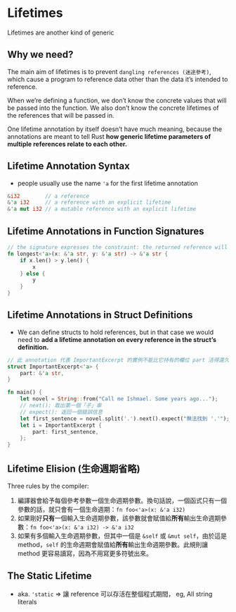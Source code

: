 # Lifetimes

Lifetimes are another kind of generic

## Why we need?

The main aim of lifetimes is to prevent `dangling references (迷途參考)`, which cause a program to reference data other than the data it’s intended to reference.

When we’re defining a function, we don’t know the concrete values that will be passed into the function. We also don’t know the concrete lifetimes of the references that will be passed in.

One lifetime annotation by itself doesn’t have much meaning, because the annotations are meant to tell Rust **how generic lifetime parameters of multiple references relate to each other.**

## Lifetime Annotation Syntax

- people usually use the name `'a` for the first lifetime annotation

```rust
&i32        // a reference
&'a i32     // a reference with an explicit lifetime
&'a mut i32 // a mutable reference with an explicit lifetime
```

## Lifetime Annotations in Function Signatures

```rust
// the signature expresses the constraint: the returned reference will be valid as long as both the parameters are valid. 
fn longest<'a>(x: &'a str, y: &'a str) -> &'a str {
    if x.len() > y.len() {
        x
    } else {
        y
    }
}
```

## Lifetime Annotations in Struct Definitions

- We can define structs to hold references, but in that case we would need to **add a lifetime annotation on every reference in the struct’s definition.**

```rust
// 此 annotation 代表 ImportantExcerpt 的實例不能比它持有的欄位 part 活得還久
struct ImportantExcerpt<'a> {
    part: &'a str,
}

fn main() {
    let novel = String::from("Call me Ishmael. Some years ago...");
    // next(): 取出第一個「子」串
    // expect(): 返回一個錯誤信息
    let first_sentence = novel.split('.').next().expect("無法找到 '.'");
    let i = ImportantExcerpt {
        part: first_sentence,
    };
}
```

## Lifetime Elision (生命週期省略)

Three rules by the compiler:

1. 編譯器會給予每個參考參數一個生命週期參數。換句話說，一個函式只有一個參數的話，就只會有一個生命週期：`fn foo<'a>(x: &'a i32)`
2. 如果剛好**只有**一個輸入生命週期參數，該參數就會賦值給**所有**輸出生命週期參數：`fn foo<'a>(x: &'a i32) -> &'a i32`
3. 如果有多個輸入生命週期參數，但其中一個是 `&self` 或 `&mut self`，由於這是 method，`self` 的生命週期會賦值給**所有**輸出生命週期參數。此規則讓 method 更容易讀寫，因為不用寫更多符號出來。

## The Static Lifetime

- aka. `'static` => 讓 reference 可以存活在整個程式期間， eg, All string literals

